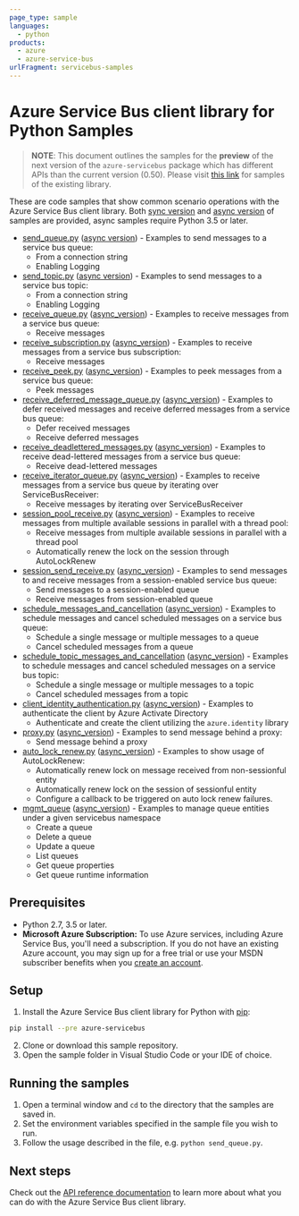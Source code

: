 ```yaml
---
page_type: sample
languages:
  - python
products:
  - azure
  - azure-service-bus
urlFragment: servicebus-samples
---
```


# Azure Service Bus client library for Python Samples

> **NOTE**: This document outlines the samples for the **preview** of the next version of the `azure-servicebus` package
> which has different APIs than the current version (0.50). Please visit [this link](https://github.com/Azure/azure-sdk-for-python/tree/servicebus_v0.50.3/sdk/servicebus/azure-servicebus/samples) for samples of the existing library.

These are code samples that show common scenario operations with the Azure Service Bus client library.
Both [sync version](/sdk/servicebus/sync_samples) and [async version](/sdk/servicebus/async_samples) of samples are provided, async samples require Python 3.5 or later.

- [send_queue.py](/sdk/servicebus/sync_samples/send_queue.py) ([async version](/sdk/servicebus/async_samples/send_queue_async.py)) - Examples to send messages to a service bus queue:
    - From a connection string
    - Enabling Logging
- [send_topic.py](/sdk/servicebus/sync_samples/send_topic.py) ([async version](/sdk/servicebus/async_samples/send_topic_async.py)) - Examples to send messages to a service bus topic:
    - From a connection string
    - Enabling Logging
- [receive_queue.py](/sdk/servicebus/sync_samples/receive_queue.py) ([async_version](/sdk/servicebus/async_samples/receive_queue_async.py)) - Examples to receive messages from a service bus queue:
    - Receive messages
- [receive_subscription.py](/sdk/servicebus/sync_samples/receive_subscription.py) ([async_version](/sdk/servicebus/async_samples/receive_subscription_async.py)) - Examples to receive messages from a service bus subscription:
    - Receive messages
- [receive_peek.py](/sdk/servicebus/sync_samples/receive_peek.py) ([async_version](/sdk/servicebus/async_samples/receive_peek_async.py)) - Examples to peek messages from a service bus queue:
    - Peek messages
- [receive_deferred_message_queue.py](/sdk/servicebus/sync_samples/receive_deferred_message_queue.py) ([async_version](/sdk/servicebus/async_samples/receive_deferred_message_queue_async.py)) - Examples to defer received messages and receive deferred messages from a service bus queue:
    - Defer received messages
    - Receive deferred messages
- [receive_deadlettered_messages.py](/sdk/servicebus/sync_samples/receive_deadlettered_messages.py) ([async_version](/sdk/servicebus/async_samples/receive_deadlettered_messages_async.py)) - Examples to receive dead-lettered messages from a service bus queue:
    - Receive dead-lettered messages
- [receive_iterator_queue.py](/sdk/servicebus/sync_samples/receive_iterator_queue.py) ([async_version](/sdk/servicebus/async_samples/receive_iterator_queue_async.py)) - Examples to receive messages from a service bus queue by iterating over ServiceBusReceiver:
    - Receive messages by iterating over ServiceBusReceiver
- [session_pool_receive.py](/sdk/servicebus/sync_samples/session_pool_receive.py) ([async_version](/sdk/servicebus/async_samples/session_pool_receive_async.py)) - Examples to receive messages from multiple available sessions in parallel with a thread pool:
    - Receive messages from multiple available sessions in parallel with a thread pool
    - Automatically renew the lock on the session through AutoLockRenew
- [session_send_receive.py](/sdk/servicebus/sync_samples/session_send_receive.py) ([async_version](/sdk/servicebus/async_samples/session_send_receive_async.py)) - Examples to send messages to and receive messages from a session-enabled service bus queue:
    - Send messages to a session-enabled queue
    - Receive messages from session-enabled queue
- [schedule_messages_and_cancellation](/sdk/servicebus/sync_samples/schedule_messages_and_cancellation.py) ([async_version](/sdk/servicebus/async_samples/schedule_messages_and_cancellation_async.py)) - Examples to schedule messages and cancel scheduled messages on a service bus queue:
    - Schedule a single message or multiple messages to a queue
    - Cancel scheduled messages from a queue
- [schedule_topic_messages_and_cancellation](/sdk/servicebus/sync_samples/schedule_topic_messages_and_cancellation.py) ([async_version](/sdk/servicebus/async_samples/schedule_topic_messages_and_cancellation_async.py)) - Examples to schedule messages and cancel scheduled messages on a service bus topic:
    - Schedule a single message or multiple messages to a topic
    - Cancel scheduled messages from a topic
- [client_identity_authentication.py](/sdk/servicebus/sync_samples/client_identity_authentication.py) ([async_version](/sdk/servicebus/async_samples/client_identity_authentication_async.py)) - Examples to authenticate the client by Azure Activate Directory
    - Authenticate and create the client utilizing the `azure.identity` library
- [proxy.py](/sdk/servicebus/sync_samples/proxy.py) ([async_version](/sdk/servicebus/async_samples/proxy_async.py)) - Examples to send message behind a proxy:
    - Send message behind a proxy
- [auto_lock_renew.py](/sdk/servicebus/sync_samples/auto_lock_renew.py) ([async_version](/sdk/servicebus/async_samples/auto_lock_renew_async.py)) - Examples to show usage of AutoLockRenew:
    - Automatically renew lock on message received from non-sessionful entity
    - Automatically renew lock on the session of sessionful entity
    - Configure a callback to be triggered on auto lock renew failures.
- [mgmt_queue](/sdk/servicebus/sync_samples/mgmt_queue.py) ([async_version](/sdk/servicebus/async_samples/mgmt_queue_async.py)) - Examples to manage queue entities under a given servicebus namespace
    - Create a queue
    - Delete a queue
    - Update a queue
    - List queues
    - Get queue properties
    - Get queue runtime information


## Prerequisites
- Python 2.7, 3.5 or later.
- **Microsoft Azure Subscription:**  To use Azure services, including Azure Service Bus, you'll need a subscription.
If you do not have an existing Azure account, you may sign up for a free trial or use your MSDN subscriber benefits when you [create an account](https://account.windowsazure.com/Home/Index).

## Setup

1. Install the Azure Service Bus client library for Python with [pip](https://pypi.org/project/pip/):
```bash
pip install --pre azure-servicebus
```
2. Clone or download this sample repository.
3. Open the sample folder in Visual Studio Code or your IDE of choice.

## Running the samples

1. Open a terminal window and `cd` to the directory that the samples are saved in.
2. Set the environment variables specified in the sample file you wish to run.
3. Follow the usage described in the file, e.g. `python send_queue.py`.

## Next steps

Check out the [API reference documentation](https://azuresdkdocs.blob.core.windows.net/$web/python/azure-servicebus/latest/index.html) to learn more about
what you can do with the Azure Service Bus client library.
